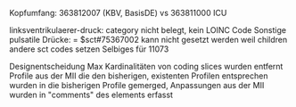 Kopfumfang:
363812007 (KBV, BasisDE) vs 363811000 ICU

linksventrikulaerer-druck: category nicht belegt, kein LOINC Code
Sonstige pulsatile Drücke: = $sct#75367002 kann nicht gesetzt werden weil children andere sct codes setzen
Selbiges für 11073

Designentscheidung
Max Kardinalitäten von coding slices wurden entfernt
Profile aus der MII die den bisherigen, existenten Profilen entsprechen wurden in die bisherigen Profile gemerged, Anpassungen aus der MII wurden in "comments" des elements erfasst